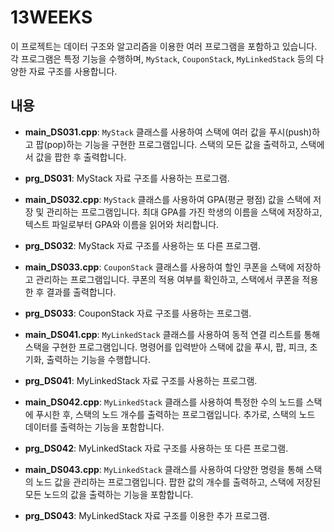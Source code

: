 # 13WEEKS

이 프로젝트는 데이터 구조와 알고리즘을 이용한 여러 프로그램을 포함하고 있습니다. 각 프로그램은 특정 기능을 수행하며, `MyStack`, `CouponStack`, `MyLinkedStack` 등의 다양한 자료 구조를 사용합니다.

## 내용

- **main_DS031.cpp**:
  `MyStack` 클래스를 사용하여 스택에 여러 값을 푸시(push)하고 팝(pop)하는 기능을 구현한 프로그램입니다. 스택의 모든 값을 출력하고, 스택에서 값을 팝한 후 출력합니다.
- **prg_DS031**: MyStack 자료 구조를 사용하는 프로그램.


- **main_DS032.cpp**:
  `MyStack` 클래스를 사용하여 GPA(평균 평점) 값을 스택에 저장 및 관리하는 프로그램입니다. 최대 GPA를 가진 학생의 이름을 스택에 저장하고, 텍스트 파일로부터 GPA와 이름을 읽어와 처리합니다.
- **prg_DS032**: MyStack 자료 구조를 사용하는 또 다른 프로그램.


- **main_DS033.cpp**:
  `CouponStack` 클래스를 사용하여 할인 쿠폰을 스택에 저장하고 관리하는 프로그램입니다. 쿠폰의 적용 여부를 확인하고, 스택에서 쿠폰을 적용한 후 결과를 출력합니다.
- **prg_DS033**: CouponStack 자료 구조를 사용하는 프로그램.


- **main_DS041.cpp**:
  `MyLinkedStack` 클래스를 사용하여 동적 연결 리스트를 통해 스택을 구현한 프로그램입니다. 명령어를 입력받아 스택에 값을 푸시, 팝, 피크, 초기화, 출력하는 기능을 수행합니다.
- **prg_DS041**: MyLinkedStack 자료 구조를 사용하는 프로그램.

- **main_DS042.cpp**:
  `MyLinkedStack` 클래스를 사용하여 특정한 수의 노드를 스택에 푸시한 후, 스택의 노드 개수를 출력하는 프로그램입니다. 추가로, 스택의 노드 데이터를 출력하는 기능을 포함합니다.
- **prg_DS042**: MyLinkedStack 자료 구조를 사용하는 또 다른 프로그램.


- **main_DS043.cpp**:
  `MyLinkedStack` 클래스를 사용하여 다양한 명령을 통해 스택의 노드 값을 관리하는 프로그램입니다. 팝한 값의 개수를 출력하고, 스택에 저장된 모든 노드의 값을 출력하는 기능을 포함합니다.
- **prg_DS043**: MyLinkedStack 자료 구조를 이용한 추가 프로그램.



